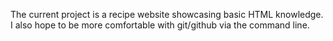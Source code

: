 The current project is a recipe website showcasing basic HTML knowledge. I also hope to be more comfortable with git/github via the command line.
